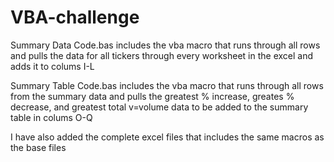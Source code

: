 # VBA-challenge


Summary Data Code.bas includes the vba macro that runs through all rows and pulls the data for all tickers through every worksheet in the excel and adds it to colums I-L

Summary Table Code.bas includes the vba macro that runs through all rows from the summary data and pulls the greatest % increase, greates % decrease, and greatest total v=volume data to be added to the summary table in colums O-Q

I have also added the complete excel files that includes the same macros as the base files

